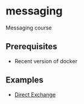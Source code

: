 # messaging
Messaging course

## Prerequisites
* Recent version of docker

## Examples
* [Direct Exchange](direct-exchange)
